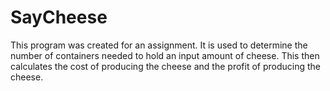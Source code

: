 # SayCheese
 This program was created for an assignment. It is used to determine the number of containers needed to hold an input amount of cheese. This then calculates the cost of producing the cheese and the profit of producing the cheese.
